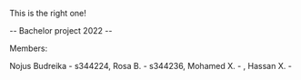 This is the right one!

-- Bachelor project 2022 --

Members:

Nojus Budreika - s344224,
Rosa B. - s344236,
Mohamed X. - ,
Hassan X. - 
